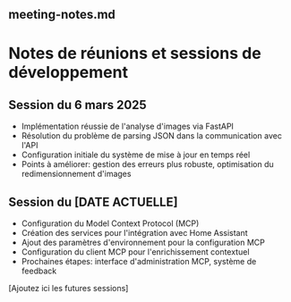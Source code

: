 ## meeting-notes.md

# Notes de réunions et sessions de développement

## Session du 6 mars 2025
- Implémentation réussie de l'analyse d'images via FastAPI
- Résolution du problème de parsing JSON dans la communication avec l'API
- Configuration initiale du système de mise à jour en temps réel
- Points à améliorer: gestion des erreurs plus robuste, optimisation du redimensionnement d'images

## Session du [DATE ACTUELLE]
- Configuration du Model Context Protocol (MCP)
- Création des services pour l'intégration avec Home Assistant
- Ajout des paramètres d'environnement pour la configuration MCP
- Configuration du client MCP pour l'enrichissement contextuel
- Prochaines étapes: interface d'administration MCP, système de feedback

[Ajoutez ici les futures sessions]
